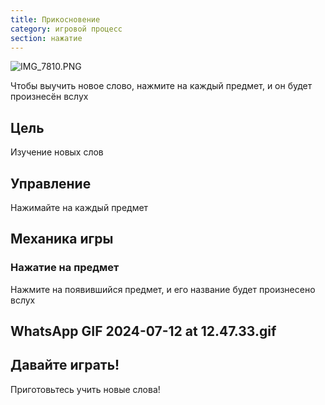 ```yaml
---
title: Прикосновение
category: игровой процесс
section: нажатие
---
```

![IMG_7810.PNG](https://help.studycat.com/hc/article_attachments/34782105723161)


Чтобы выучить новое слово, нажмите на каждый предмет, и он будет произнесён вслух


## Цель


Изучение новых слов


## Управление


Нажимайте на каждый предмет


## Механика игры


### Нажатие на предмет


Нажмите на появившийся предмет, и его название будет произнесено вслух


## WhatsApp GIF 2024-07-12 at 12.47.33.gif


## Давайте играть!


Приготовьтесь учить новые слова!